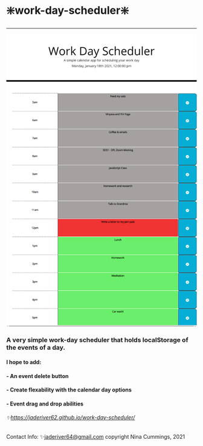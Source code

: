 # :sparkle:work-day-scheduler:sparkle:
---
![screenshot of scheduler](https://github.com/jaderiver62/work-day-scheduler/blob/9cbc044c355c90fe7274e191ec53ec482eccffaf/assets/css/images/_C__Users_jader_Desktop_projects_work-day-scheduler_index.html%20(2).png?raw=true)

### A very simple work-day scheduler that holds localStorage of the events of a day.
#### I hope to add:
#### - An event delete button
#### - Create flexability with the calendar day options
#### - Event drag and drop abilities
###### :sparkles:https://jaderiver62.github.io/work-day-scheduler/

Contact Info:
:sparkles:[jaderiver64@gmail.com](mailto:jaderiver64@gmail.com)
copyright Nina Cummings, 2021
